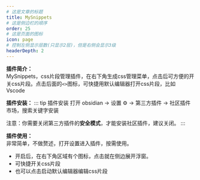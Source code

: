 ```yaml
---
# 这是文章的标题
title: MySnippets
# 这是侧边栏的顺序
order: 25
# 这是页面的图标
icon: page
# 控制左侧显示层数(只显示2层)，但是右侧会显示3级
headerDepth: 2
---
```

**插件简介：**  
MySnippets，css片段管理插件，在右下角生成css管理菜单，点击后可方便的开关css片段。点击后面的`<>`图标，可快捷用默认编辑器打开css片段，比如 Vscode

**插件安装：**
::: tip 插件安装
打开 obsidian → 设置 ⚙️ → 第三方插件 → 社区插件市场，搜索关键字安装

注意：你需要关闭第三方插件的**安全模式**，才能安装社区插件，建议关闭。
:::

**插件使用：**  
非常简单，不做赘述，打开设置进入插件，按需使用。
- 开启后，在右下角区域有个图标，点击就在侧边展开浮窗。
- 可快捷开关css片段
- 也可以点击启动默认编辑器编辑css片段


